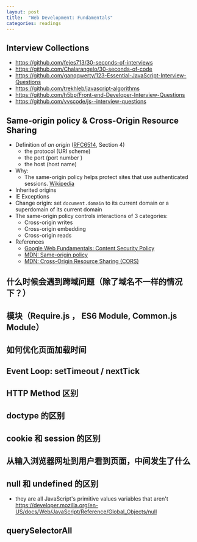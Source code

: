```yaml
---
layout: post
title:  "Web Development: Fundamentals"
categories: readings
---
```


## Interview Collections
- <https://github.com/fejes713/30-seconds-of-interviews>
- <https://github.com/Chalarangelo/30-seconds-of-code>
- <https://github.com/ganqqwerty/123-Essential-JavaScript-Interview-Questions>
- <https://github.com/trekhleb/javascript-algorithms>
- <https://github.com/h5bp/Front-end-Developer-Interview-Questions>
- <https://github.com/vvscode/js--interview-questions>

## Same-origin policy & Cross-Origin Resource Sharing

- Definition of *an origin* ([RFC6514][rfc6514], Section 4)
    + the protocol (URI scheme)
    + the port (port number )
    + the host (host name)
- Why:
    + The same-origin policy helps protect sites that use authenticated sessions. [Wikipedia][wikipedia same origin policy]
- Inherited origins
- IE Exceptions
- Change origin: set `document.domain` to its current domain or a superdomain of its current domain
- The same-origin policy controls interactions of 3 categories:
    + Cross-origin writes
    + Cross-origin embedding
    + Cross-origin reads
- References
    + [Google Web Fundamentals: Content Security Policy][google csp]
    + [MDN: Same-origin policy][mdn same origin policy]
    + [MDN: Cross-Origin Resource Sharing (CORS)][mdn cors]
    
[google csp]: https://developers.google.com/web/fundamentals/security/csp/
[mdn same origin policy]: https://developer.mozilla.org/en-US/docs/Web/Security/Same-origin_policy
[mdn cors]: https://developer.mozilla.org/en-US/docs/Web/HTTP/CORS
[rfc6514]: https://tools.ietf.org/html/rfc6454
[wikipedia same origin policy]: https://en.wikipedia.org/wiki/Same-origin_policy

## 什么时候会遇到跨域问题（除了域名不一样的情况下？）

## 模块（Require.js ， ES6 Module, Common.js Module）

## 如何优化页面加载时间

## Event Loop: setTimeout / nextTick

## HTTP Method 区别

## doctype 的区别

## cookie 和 session 的区别

## 从输入浏览器网址到用户看到页面，中间发生了什么

## null 和 undefined 的区别
- they are all JavaScript's primitive values
variables that aren't 
https://developer.mozilla.org/en-US/docs/Web/JavaScript/Reference/Global_Objects/null

## querySelectorAll


